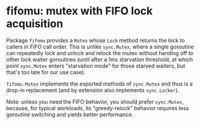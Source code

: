 # fifomu: mutex with FIFO lock acquisition

Package `fifomu` provides a `Mutex` whose `Lock` method returns
the lock to callers in FIFO call order. This is unlike `sync.Mutex`, where
a single goroutine can repeatedly lock and unlock and relock the mutex
without handing off to other lock waiter goroutines (until after a 1ms
starvation threshold, at which point `sync.Mutex` enters "starvation mode"
for those starved waiters, but that's too late for our use case).

`fifomu.Mutex` implements the exported methods of `sync.Mutex` and thus is
a drop-in replacement (and by extension also implements `sync.Locker`).

Note: unless you need the FIFO behavior, you should prefer `sync.Mutex`,
because, for typical workloads, its "greedy-relock" behavior requires
less goroutine switching and yields better performance.
